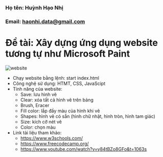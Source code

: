 ### Họ tên: Huỳnh Hạo Nhị
### Email: haonhi.data@gmail.com

# Đề tài: Xây dựng ứng dụng website tương tự như Microsoft Paint
![website](https://github.com/ihnoah/MicrosoftPaint/assets/105194936/57e4a307-2837-447a-a70a-e319c244834c)
- Chạy website bằng lệnh: start index.html
- Công nghệ sử dụng: HTMT, CSS, JavaScipt
- Tính năng của website:
  - Save: lưu hình vẽ
  - Clear: xóa tất cả hình vẽ trên bảng
  - Brush, Eracer
  - Fill color: lắp đầy màu của hình khi vẽ
  - Shapes: hình vẽ có sẵn (hình chữ nhật, hình tròn, hình tam giác)
  - Size: kích cỡ nét vẽ
  - Color: chọn màu
- Link tài liệu tham khảo:
  - https://www.w3schools.com/
  - https://www.freecodecamp.org/
  - https://www.youtube.com/watch?v=y84tBZo8GFo&t=1063s
